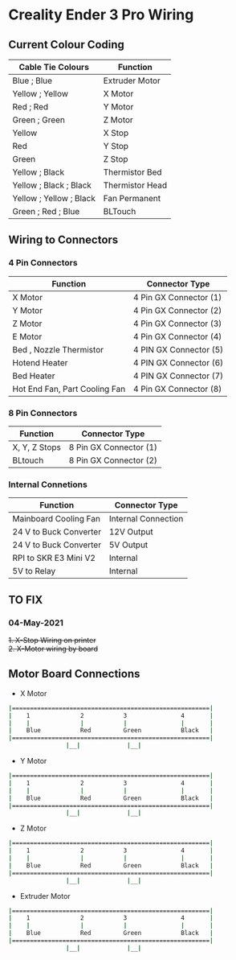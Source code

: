 # Creality Ender 3 Pro Wiring

## Current Colour Coding  

|Cable Tie Colours | Function  |
|---------|---------|
|Blue ; Blue     | Extruder Motor        |
|Yellow ; Yellow     | X Motor         |
|Red ; Red     | Y Motor         |
|Green ; Green     | Z Motor         |
|Yellow        | X Stop        |
|Red        | Y Stop        |
|Green        | Z Stop        |
|Yellow ; Black        | Thermistor Bed        |
|Yellow ; Black ; Black        | Thermistor Head        |
|Yellow ; Yellow ; Black        | Fan Permanent        |
|Green ; Red ; Blue        | BLTouch        |

## Wiring to Connectors  

### 4 Pin Connectors  

|Function |Connector Type  |  
|---------|---------|
|X Motor    | 4 Pin GX Connector (1)    |  
|Y Motor    | 4 Pin GX Connector (2)    |
|Z Motor    | 4 Pin GX Connector (3)    |
|E Motor    | 4 Pin GX Connector (4)    |
|Bed , Nozzle Thermistor    | 4 PIN GX Connector (5)    |
|Hotend Heater    | 4 PIN GX Connector (6)    |
|Bed Heater    | 4 PIN GX Connector (7)    |
|Hot End Fan, Part Cooling Fan| 4 Pin GX Connector (8)    |

### 8 Pin Connectors  

|Function |Connector Type  |  
|---------|---------|
|X, Y, Z Stops    | 8 Pin GX Connector (1)    |
|BLtouch    | 8 Pin GX Connector (2)    |

### Internal Connetions

|Function | Connector Type  |  
|---------|---------|
|Mainboard Cooling Fan    |Internal Connection    |
|24 V to Buck Converter    | 12V Output    |
|24 V to Buck Converter    | 5V Output    |
|RPI to SKR E3 Mini V2    | Internal    |
|5V to Relay    | Internal    |

## TO FIX

### 04-May-2021  

~~1. X-Stop Wiring on printer~~  
~~2. X-Motor wiring by board~~

## Motor Board Connections

- X Motor

```bash
|=======================================================|  
|    1              2           3               4       |  
|    |              |           |               |       |  
|    Blue           Red         Green           Black   |
|=======================================================|
                |__|             |__|
```

- Y Motor

```bash
|=======================================================|  
|    1              2           3               4       |  
|    |              |           |               |       |  
|    Blue           Red         Green           Black   |
|=======================================================|
                |__|             |__|
```

- Z Motor

```bash
|=======================================================|  
|    1              2           3               4       |  
|    |              |           |               |       |  
|    Blue           Red         Green           Black   |
|=======================================================|
                |__|             |__|
```

- Extruder Motor

```bash
|=======================================================|  
|    1              2           3               4       |  
|    |              |           |               |       |  
|    Blue           Red         Green           Black   |
|=======================================================|
                |__|             |__|
```
